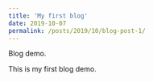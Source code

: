 ```yaml
---
title: 'My first blog'
date: 2019-10-07
permalink: /posts/2019/10/blog-post-1/
---
```


Blog demo. 

This is my first blog demo. 
